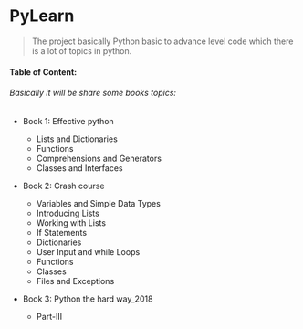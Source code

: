 # PyLearn
> The project basically Python basic to advance level code which there is a lot of topics in python.

####  Table of Content:

###### Basically it will be share some books topics:

- Book 1: Effective python
    - Lists and Dictionaries
    - Functions
    - Comprehensions and Generators
    - Classes and Interfaces
    
- Book 2: Crash course 
    - Variables and Simple Data Types
    - Introducing Lists
    - Working with Lists
    - If Statements
    - Dictionaries
    - User Input and while Loops
    - Functions
    - Classes
    -  Files and Exceptions
    
 - Book 3: Python the hard way_2018
    - Part-III
